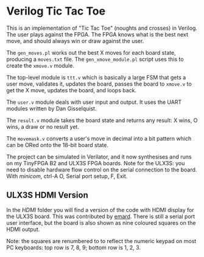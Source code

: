 # Verilog Tic Tac Toe

This is an implementation of "Tic Tac Toe" (noughts and crosses) in Verilog.
The user plays against the FPGA. The FPGA knows what is the best next move,
and should always win or draw against the user.

The ```gen_moves.pl``` works out the best X moves for each board state,
producing a ```moves.txt``` file. The ```gen_xmove_module.pl``` script
uses this to create the ```xmove.v``` module.

The top-level module is ```ttt.v``` which is basically a large FSM
that gets a user move, validates it, updates the board, passes the board
to ```xmove.v``` to get the X move, updates the board, and loops back.

The ```user.v``` module deals with user input and output. It uses the
UART modules written by Dan Gisselquist.

The ```result.v``` module takes the board state and returns any result:
X wins, O wins, a draw or no result yet.

The ```movemask.v``` converts a user's move in decimal into a bit pattern
which can be ORed onto the 18-bit board state.

The project can be simulated in Verilator, and it now synthesises and runs
on my TinyFPGA B2 and ULX3S FPGA boards. Note for the ULX3S: you need to
disable hardware flow control on the serial connection to the board.
With _minicom_, ctrl-A O, Serial port setup, F, Exit.

## ULX3S HDMI Version

In the _HDMI_ folder you will find a version of the code with HDMI display
for the ULX3S board. This was contributed by
[emard](https://github.com/emard/). There is still a serial port user
interface, but the board is also shown as nine coloured squares on the
HDMI output.

Note: the squares are renumbered to to reflect the numeric keypad on
most PC keyboards: top row is 7, 8, 9; bottom row is 1, 2, 3.
